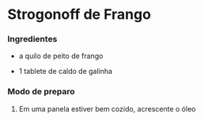 # Strogonoff de Frango

### Ingredientes

- a quilo de peito de frango

- 1 tablete de caldo de galinha

### Modo de preparo

1. Em uma panela estiver bem cozido, acrescente o óleo
